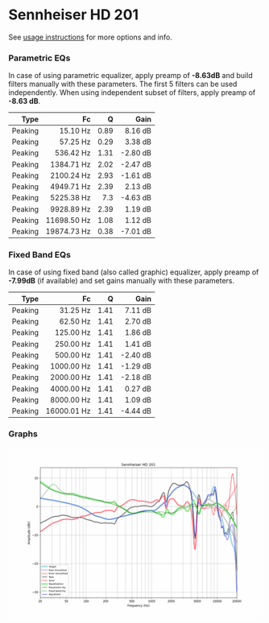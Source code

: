 # Sennheiser HD 201
See [usage instructions](https://github.com/jaakkopasanen/AutoEq#usage) for more options and info.

### Parametric EQs
In case of using parametric equalizer, apply preamp of **-8.63dB** and build filters manually
with these parameters. The first 5 filters can be used independently.
When using independent subset of filters, apply preamp of **-8.63 dB**.

| Type    | Fc          |    Q | Gain     |
|--------:|------------:|-----:|---------:|
| Peaking | 15.10 Hz    | 0.89 | 8.16 dB  |
| Peaking | 57.25 Hz    | 0.29 | 3.38 dB  |
| Peaking | 536.42 Hz   | 1.31 | -2.80 dB |
| Peaking | 1384.71 Hz  | 2.02 | -2.47 dB |
| Peaking | 2100.24 Hz  | 2.93 | -1.61 dB |
| Peaking | 4949.71 Hz  | 2.39 | 2.13 dB  |
| Peaking | 5225.38 Hz  | 7.3  | -4.63 dB |
| Peaking | 9928.89 Hz  | 2.39 | 1.19 dB  |
| Peaking | 11698.50 Hz | 1.08 | 1.12 dB  |
| Peaking | 19874.73 Hz | 0.38 | -7.01 dB |

### Fixed Band EQs
In case of using fixed band (also called graphic) equalizer, apply preamp of **-7.99dB**
(if available) and set gains manually with these parameters.

| Type    | Fc          |    Q | Gain     |
|--------:|------------:|-----:|---------:|
| Peaking | 31.25 Hz    | 1.41 | 7.11 dB  |
| Peaking | 62.50 Hz    | 1.41 | 2.70 dB  |
| Peaking | 125.00 Hz   | 1.41 | 1.86 dB  |
| Peaking | 250.00 Hz   | 1.41 | 1.41 dB  |
| Peaking | 500.00 Hz   | 1.41 | -2.40 dB |
| Peaking | 1000.00 Hz  | 1.41 | -1.29 dB |
| Peaking | 2000.00 Hz  | 1.41 | -2.18 dB |
| Peaking | 4000.00 Hz  | 1.41 | 0.27 dB  |
| Peaking | 8000.00 Hz  | 1.41 | 1.09 dB  |
| Peaking | 16000.01 Hz | 1.41 | -4.44 dB |

### Graphs
![](./Sennheiser%20HD%20201.png)